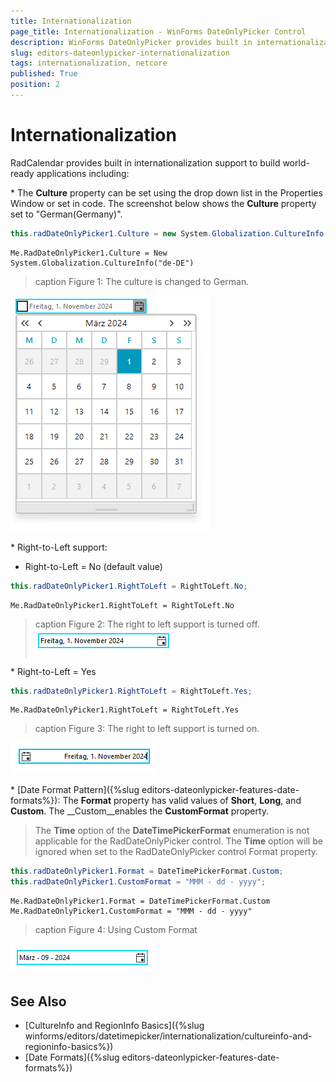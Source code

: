 ```yaml
---
title: Internationalization
page_title: Internationalization - WinForms DateOnlyPicker Control 
description: WinForms DateOnlyPicker provides built in internationalization support to build world-ready applications.
slug: editors-dateonlypicker-internationalization
tags: internationalization, netcore
published: True
position: 2
---
```


# Internationalization

RadCalendar provides built in internationalization support to build world-ready applications including: 

\* The __Culture__ property can be set using the drop down list in the Properties Window or set in code. The screenshot below shows the __Culture__ property set to "German(Germany)". 

````C#
this.radDateOnlyPicker1.Culture = new System.Globalization.CultureInfo("de-DE");

````
````VB.NET
Me.RadDateOnlyPicker1.Culture = New System.Globalization.CultureInfo("de-DE")

```` 

>caption Figure 1: The culture is changed to German.

![WinForms RadDateTimePicker German Culture](images/editors-dateonlypicker-internationalization001.png)

\* Right-to-Left support:          
            

* Right-to-Left = No (default value) 

````C#
this.radDateOnlyPicker1.RightToLeft = RightToLeft.No;

````
````VB.NET
Me.RadDateOnlyPicker1.RightToLeft = RightToLeft.No

````


>caption Figure 2: The right to left support is turned off.
![WinForms RadDateOnlyPicker Right to Left Off](images/editors-dateonlypicker-internationalization002.png)

\*  Right-to-Left = Yes 

````C#
this.radDateOnlyPicker1.RightToLeft = RightToLeft.Yes;

````
````VB.NET
Me.RadDateOnlyPicker1.RightToLeft = RightToLeft.Yes

````

>caption Figure 3: The right to left support is turned on.

![WinForms RadDateOnlyPicker Right to Left On](images/editors-dateonlypicker-internationalization003.png)

\* [Date Format Pattern]({%slug editors-dateonlypicker-features-date-formats%}): The __Format__ property has valid values of __Short__, __Long__, and __Custom__. The __Custom__enables the __CustomFormat__ property.  

> The __Time__ option of the __DateTimePickerFormat__ enumeration is not applicable for the RadDateOnlyPicker control. The __Time__ option will be ignored when set to the RadDateOnlyPicker control Format property. 

````C#
this.radDateOnlyPicker1.Format = DateTimePickerFormat.Custom;
this.radDateOnlyPicker1.CustomFormat = "MMM - dd - yyyy";

````
````VB.NET
Me.RadDateOnlyPicker1.Format = DateTimePickerFormat.Custom
Me.RadDateOnlyPicker1.CustomFormat = "MMM - dd - yyyy"

````

>caption Figure 4: Using Custom Format

![WinForms RadDateTimePicker Using Custom Format](images/editors-dateonlypicker-internationalization004.png)

## See Also

* [CultureInfo and RegionInfo Basics]({%slug winforms/editors/datetimepicker/internationalization/cultureinfo-and-regioninfo-basics%})
* [Date Formats]({%slug editors-dateonlypicker-features-date-formats%})
